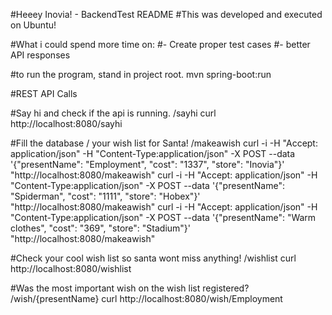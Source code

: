 #Heeey Inovia! - BackendTest README
#This was developed and executed on Ubuntu!

#What i could spend more time on:
#- Create proper test cases
#- better API responses


#to run the program, stand in project root.
mvn spring-boot:run


#REST API Calls

#Say hi and check if the api is running. /sayhi
curl http://localhost:8080/sayhi

#Fill the database / your wish list for Santa! /makeawish
curl -i -H "Accept: application/json" -H "Content-Type:application/json" -X POST --data '{"presentName": "Employment", "cost": "1337", "store": "Inovia"}' "http://localhost:8080/makeawish"
curl -i -H "Accept: application/json" -H "Content-Type:application/json" -X POST --data '{"presentName": "Spiderman", "cost": "1111", "store": "Hobex"}' "http://localhost:8080/makeawish"
curl -i -H "Accept: application/json" -H "Content-Type:application/json" -X POST --data '{"presentName": "Warm clothes", "cost": "369", "store": "Stadium"}' "http://localhost:8080/makeawish"

#Check your cool wish list so santa wont miss anything! /wishlist
curl http://localhost:8080/wishlist

#Was the most important wish on the wish list registered? /wish/{presentName}
curl http://localhost:8080/wish/Employment